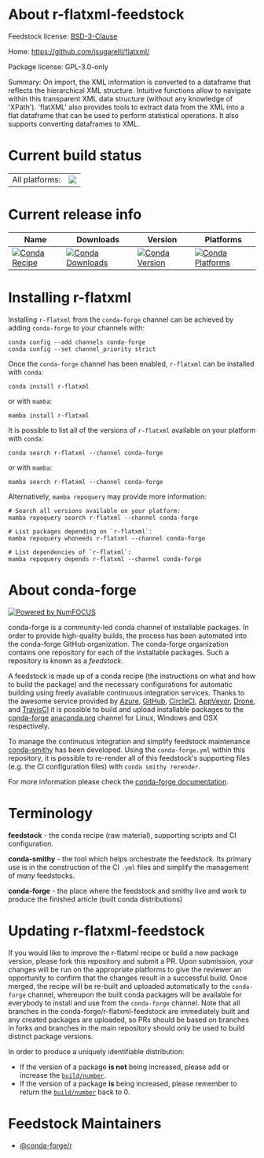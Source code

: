 About r-flatxml-feedstock
=========================

Feedstock license: [BSD-3-Clause](https://github.com/conda-forge/r-flatxml-feedstock/blob/main/LICENSE.txt)

Home: https://github.com/jsugarelli/flatxml/

Package license: GPL-3.0-only

Summary: On import, the XML information is converted to a dataframe that reflects the hierarchical XML structure. Intuitive functions allow to navigate within this transparent XML data structure (without any knowledge of 'XPath'). 'flatXML' also provides tools to extract data from the XML into a flat dataframe that can be used to perform statistical operations. It also supports converting dataframes to XML.

Current build status
====================


<table><tr><td>All platforms:</td>
    <td>
      <a href="https://dev.azure.com/conda-forge/feedstock-builds/_build/latest?definitionId=17862&branchName=main">
        <img src="https://dev.azure.com/conda-forge/feedstock-builds/_apis/build/status/r-flatxml-feedstock?branchName=main">
      </a>
    </td>
  </tr>
</table>

Current release info
====================

| Name | Downloads | Version | Platforms |
| --- | --- | --- | --- |
| [![Conda Recipe](https://img.shields.io/badge/recipe-r--flatxml-green.svg)](https://anaconda.org/conda-forge/r-flatxml) | [![Conda Downloads](https://img.shields.io/conda/dn/conda-forge/r-flatxml.svg)](https://anaconda.org/conda-forge/r-flatxml) | [![Conda Version](https://img.shields.io/conda/vn/conda-forge/r-flatxml.svg)](https://anaconda.org/conda-forge/r-flatxml) | [![Conda Platforms](https://img.shields.io/conda/pn/conda-forge/r-flatxml.svg)](https://anaconda.org/conda-forge/r-flatxml) |

Installing r-flatxml
====================

Installing `r-flatxml` from the `conda-forge` channel can be achieved by adding `conda-forge` to your channels with:

```
conda config --add channels conda-forge
conda config --set channel_priority strict
```

Once the `conda-forge` channel has been enabled, `r-flatxml` can be installed with `conda`:

```
conda install r-flatxml
```

or with `mamba`:

```
mamba install r-flatxml
```

It is possible to list all of the versions of `r-flatxml` available on your platform with `conda`:

```
conda search r-flatxml --channel conda-forge
```

or with `mamba`:

```
mamba search r-flatxml --channel conda-forge
```

Alternatively, `mamba repoquery` may provide more information:

```
# Search all versions available on your platform:
mamba repoquery search r-flatxml --channel conda-forge

# List packages depending on `r-flatxml`:
mamba repoquery whoneeds r-flatxml --channel conda-forge

# List dependencies of `r-flatxml`:
mamba repoquery depends r-flatxml --channel conda-forge
```


About conda-forge
=================

[![Powered by
NumFOCUS](https://img.shields.io/badge/powered%20by-NumFOCUS-orange.svg?style=flat&colorA=E1523D&colorB=007D8A)](https://numfocus.org)

conda-forge is a community-led conda channel of installable packages.
In order to provide high-quality builds, the process has been automated into the
conda-forge GitHub organization. The conda-forge organization contains one repository
for each of the installable packages. Such a repository is known as a *feedstock*.

A feedstock is made up of a conda recipe (the instructions on what and how to build
the package) and the necessary configurations for automatic building using freely
available continuous integration services. Thanks to the awesome service provided by
[Azure](https://azure.microsoft.com/en-us/services/devops/), [GitHub](https://github.com/),
[CircleCI](https://circleci.com/), [AppVeyor](https://www.appveyor.com/),
[Drone](https://cloud.drone.io/welcome), and [TravisCI](https://travis-ci.com/)
it is possible to build and upload installable packages to the
[conda-forge](https://anaconda.org/conda-forge) [anaconda.org](https://anaconda.org/)
channel for Linux, Windows and OSX respectively.

To manage the continuous integration and simplify feedstock maintenance
[conda-smithy](https://github.com/conda-forge/conda-smithy) has been developed.
Using the ``conda-forge.yml`` within this repository, it is possible to re-render all of
this feedstock's supporting files (e.g. the CI configuration files) with ``conda smithy rerender``.

For more information please check the [conda-forge documentation](https://conda-forge.org/docs/).

Terminology
===========

**feedstock** - the conda recipe (raw material), supporting scripts and CI configuration.

**conda-smithy** - the tool which helps orchestrate the feedstock.
                   Its primary use is in the construction of the CI ``.yml`` files
                   and simplify the management of *many* feedstocks.

**conda-forge** - the place where the feedstock and smithy live and work to
                  produce the finished article (built conda distributions)


Updating r-flatxml-feedstock
============================

If you would like to improve the r-flatxml recipe or build a new
package version, please fork this repository and submit a PR. Upon submission,
your changes will be run on the appropriate platforms to give the reviewer an
opportunity to confirm that the changes result in a successful build. Once
merged, the recipe will be re-built and uploaded automatically to the
`conda-forge` channel, whereupon the built conda packages will be available for
everybody to install and use from the `conda-forge` channel.
Note that all branches in the conda-forge/r-flatxml-feedstock are
immediately built and any created packages are uploaded, so PRs should be based
on branches in forks and branches in the main repository should only be used to
build distinct package versions.

In order to produce a uniquely identifiable distribution:
 * If the version of a package **is not** being increased, please add or increase
   the [``build/number``](https://docs.conda.io/projects/conda-build/en/latest/resources/define-metadata.html#build-number-and-string).
 * If the version of a package **is** being increased, please remember to return
   the [``build/number``](https://docs.conda.io/projects/conda-build/en/latest/resources/define-metadata.html#build-number-and-string)
   back to 0.

Feedstock Maintainers
=====================

* [@conda-forge/r](https://github.com/orgs/conda-forge/teams/r/)

